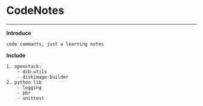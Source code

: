 # CodeNotes #
---------------------
__Introduce__

    code commants, just a learning notes

__Include__

    1. openstack:
        - dib-utils
        - diskimage-builder
    2. python lib
        - logging
        - pbr
        - unittest
        
